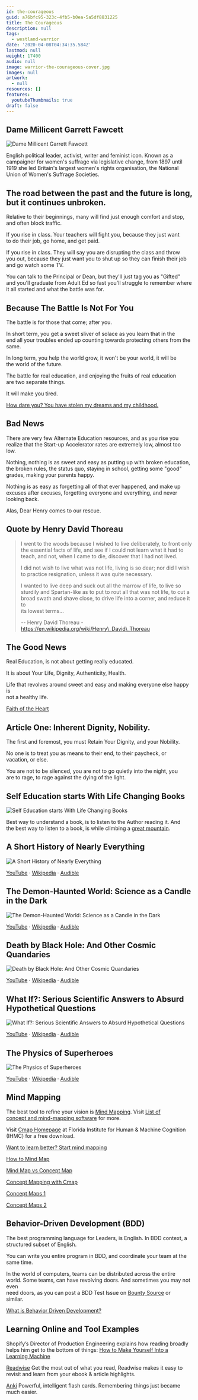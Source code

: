 ```yaml
---
id: the-courageous
guid: a76bfc95-323c-4fb5-b0ea-5a5df8831225
title: The Courageous
description: null
tags:
  - westland-warrior
date: '2020-04-08T04:34:35.584Z'
lastmod: null
weight: 17400
audio: null
image: warrior-the-courageous-cover.jpg
images: null
artwork:
  - null
resources: []
features:
  youtubeThumbnails: true
draft: false
---
```


## Dame Millicent Garrett Fawcett

![Dame Millicent Garrett Fawcett](files/courage-calls.jpg)

English political leader, activist, writer and feminist icon. Known as a\
campaigner for women's suffrage via legislative change, from 1897 until\
1919 she led Britain's largest women's rights organisation, the National\
Union of Women's Suffrage Societies.

## The road between the past and the future is long, but it continues unbroken.

Relative to their beginnings, many will find just enough comfort and stop,\
and often block traffic.

If you rise in class. Your teachers will fight you, because they just want\
to do their job, go home, and get paid.

If you rise in class. They will say you are disrupting the class and throw\
you out, because they just want you to shut up so they can finish their job\
and go watch some TV.

You can talk to the Principal or Dean, but they'll just tag you as "Gifted"\
and you'll graduate from Adult Ed so fast you'll struggle to remember where\
it all started and what the battle was for.

## Because The Battle Is Not For You

The battle is for those that come; after you.

In short term, you get a sweet sliver of solace as you learn that in the\
end all your troubles ended up counting towards protecting others from the\
same.

In long term, you help the world grow, it won't be your world, it will be\
the world of the future.

The battle for real education, and enjoying the fruits of real education\
are two separate things.

It will make you tired.

[How dare you? You have stolen my dreams and my childhood.](https://www.youtube.com/watch?v=TMrtLsQbaok "Play Video")

## Bad News

There are very few Alternate Education resources, and as you rise you\
realize that the Start-up Accelerator rates are extremely low, almost too\
low.

Nothing, nothing is as sweet and easy as putting up with broken education,\
the broken rules, the status quo, staying in school, getting some "good"\
grades, making your parents happy.

Nothing is as easy as forgetting all of that ever happened, and make up\
excuses after excuses, forgetting everyone and everything, and never\
looking back.

Alas, Dear Henry comes to our rescue.

## Quote by Henry David Thoreau

> I went to the woods because I wished to live deliberately, to front only\
> the essential facts of life, and see if I could not learn what it had to\
> teach, and not, when I came to die, discover that I had not lived.
>
> I did not wish to live what was not life, living is so dear; nor did I wish\
> to practice resignation, unless it was quite necessary.
>
> I wanted to live deep and suck out all the marrow of life, to live so\
> sturdily and Spartan-like as to put to rout all that was not life, to cut a\
> broad swath and shave close, to drive life into a corner, and reduce it to\
> its lowest terms...
>
> \-- Henry David Thoreau - https://en.wikipedia.org/wiki/Henry\_David\_Thoreau

## The Good News

Real Education, is not about getting really educated.

It is about Your Life, Dignity, Authenticity, Health.

Life that revolves around sweet and easy and making everyone else happy is\
not a healthy life.

[Faith of the Heart](https://www.youtube.com/watch?v=TLs4MGTTXRU "Play Video")

## Article One: Inherent Dignity, Nobility.

The first and foremost, you must Retain Your Dignity, and your Nobility.

No one is to treat you as means to their end, to their paycheck, or\
vacation, or else.

You are not to be silenced, you are not to go quietly into the night, you\
are to rage, to rage against the dying of the light.

## Self Education starts With Life Changing Books

![Self Education starts With Life Changing Books](files/mountain.jpg)

Best way to understand a book, is to listen to the Author reading it. And\
the best way to listen to a book, is while climbing a [great mountain](https://en.wikipedia.org/wiki/Mount_Katahdin).

## A Short History of Nearly Everything

![A Short History of Nearly Everything](files/short-history.jpg)

[YouTube](https://www.youtube.com/results?search_query=A+Short+History+of+Nearly+Everything) · [Wikipedia](https://en.wikipedia.org/wiki/A_Short_History_of_Nearly_Everything) · [Audible](https://www.audible.com/pd/A-Short-History-of-Nearly-Everything-Audiobook/B002V0KFPW)

## The Demon-Haunted World: Science as a Candle in the Dark

![The Demon-Haunted World: Science as a Candle in the Dark](files/demon.jpg)

[YouTube](https://www.youtube.com/results?search_query=The+Demon-Haunted+World%3A+Science+as+a+Candle+in+the+Dark) · [Wikipedia](https://en.wikipedia.org/wiki/The_Demon-Haunted_World) · [Audible](https://www.audible.com/pd/The-Demon-Haunted-World-Audiobook/B06XTZZLZ8)

## Death by Black Hole: And Other Cosmic Quandaries

![Death by Black Hole: And Other Cosmic Quandaries](files/black-hole.jpg)

[YouTube](https://www.youtube.com/results?search_query=Death+by+Black+Hole%3A+And+Other+Cosmic+Quandaries) · [Wikipedia](https://en.wikipedia.org/wiki/Death_by_Black_Hole) · [Audible](https://www.audible.com/pd/Death-by-Black-Hole-Audiobook/B002VA9L7A)

## What If?: Serious Scientific Answers to Absurd Hypothetical Questions

![What If?: Serious Scientific Answers to Absurd Hypothetical Questions](files/whatif.jpg)

[YouTube](https://www.youtube.com/results?search_query=What+If%3F%3A+Serious+Scientific+Answers+to+Absurd+Hypothetical+Questions) · [Wikipedia](https://en.wikipedia.org/wiki/What_If%3F:_Serious_Scientific_Answers_to_Absurd_Hypothetical_Questions) · [Audible](https://www.audible.com/pd/What-If-Audiobook/B00LV6V4UW)

## The Physics of Superheroes

![The Physics of Superheroes](files/superheroes.jpg)

[YouTube](https://www.youtube.com/results?search_query=The+Physics+of+Superheroes%2C+James+Kakalios) · [Wikipedia](https://en.wikipedia.org/wiki/The_Physics_of_Superheroes) · [Audible](https://www.audible.com/pd/The-Physics-of-Superheroes-Audiobook/1684574560)

## Mind Mapping

The best tool to refine your vision is [Mind Mapping](https://en.wikipedia.org/wiki/Mind_map). Visit [List of\
concept and mind-mapping software](https://en.wikipedia.org/wiki/List_of_concept-_and_mind-mapping_software) for more.

Visit [Cmap Homepage](https://cmap.ihmc.us/) at Florida Institute for Human & Machine Cognition\
(IHMC) for a free download.

[Want to learn better? Start mind mapping](https://www.youtube.com/watch?v=5nTuScU70As "Play Video")

[How to Mind Map](https://www.youtube.com/watch?v=u5Y4pIsXTV0 "Play Video")

[Mind Map vs Concept Map](https://www.youtube.com/watch?v=9Pzz6rDMd8c "Play Video")

[Concept Mapping with Cmap](https://www.youtube.com/watch?v=22YeW55POBs "Play Video")

[Concept Maps 1](https://www.youtube.com/watch?v=o2Js_9-ek7o "Play Video")

[Concept Maps 2](https://www.youtube.com/watch?v=TXU9UKajpVM "Play Video")

## Behavior-Driven Development (BDD)

The best programming language for Leaders, is English. In BDD context, a\
structured subset of English.

You can write you entire program in BDD, and coordinate your team at the\
same time.

In the world of computers, teams can be distributed across the entire\
world. Some teams, can have revolving doors. And sometimes you may not even\
need doors, as you can post a BDD Test Issue on [Bounty Source](https://www.bountysource.com/) or\
similar.

[What is Behavior Driven Development?](https://www.youtube.com/watch?v=VS6EEUVZGLE "Play Video")

## Learning Online and Tool Examples

Shopify’s Director of Production Engineering explains how reading broadly\
helps him get to the bottom of things: [How to Make Yourself Into a\
Learning Machine](https://superorganizers.substack.com/p/how-to-build-a-learning-machine)

[Readwise](https://readwise.io/) Get the most out of what you read, Readwise makes it easy to revisit and learn from your ebook & article highlights.

[Anki](https://apps.ankiweb.net/) Powerful, intelligent flash cards. Remembering things just became much easier.
